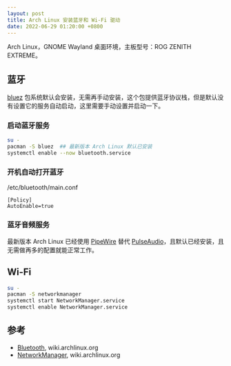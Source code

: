 ```yaml
---
layout: post
title: Arch Linux 安装蓝牙和 Wi-Fi 驱动
date: 2022-06-29 01:20:00 +0800
---
```


Arch Linux，GNOME Wayland 桌面环境，主板型号：ROG ZENITH EXTREME。

## 蓝牙

[bluez](https://archlinux.org/packages/?name=bluez) 包系统默认会安装，无需再手动安装，这个包提供蓝牙协议栈，但是默认没有设置它的服务自动启动，这里需要手动设置并启动一下。

### 启动蓝牙服务

```bash
su -
pacman -S bluez  ## 最新版本 Arch Linux 默认已安装
systemctl enable --now bluetooth.service
```

### 开机自动打开蓝牙

/etc/bluetooth/main.conf

```text
[Policy]
AutoEnable=true
```

### 蓝牙音频服务

最新版本 Arch Linux 已经使用 [PipeWire](https://wiki.archlinuxcn.org/wiki/PipeWire) 替代 [PulseAudio](https://wiki.archlinuxcn.org/wiki/PulseAudio)，且默认已经安装，且无需做再多的配置就能正常工作。

## Wi-Fi

```bash
su -
pacman -S networkmanager
systemctl start NetworkManager.service
systemctl enable NetworkManager.service
```

## 参考

- [Bluetooth](https://wiki.archlinux.org/title/Bluetooth_(简体中文)), wiki.archlinux.org
- [NetworkManager](https://wiki.archlinux.org/title/NetworkManager_(简体中文)), wiki.archlinux.org
